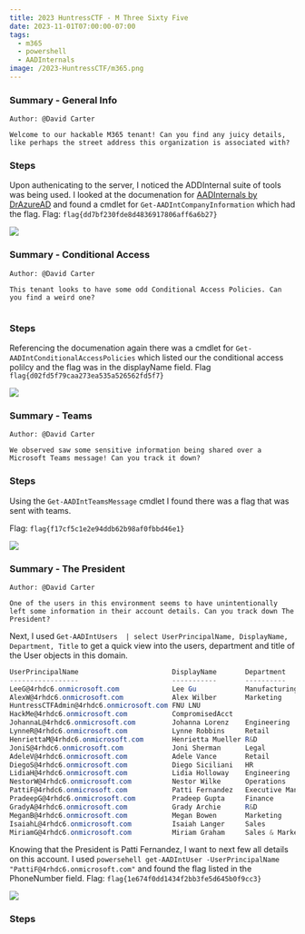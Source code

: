 ```yaml
---
title: 2023 HuntressCTF - M Three Sixty Five
date: 2023-11-01T07:00:00-07:00
tags:
  - m365
  - powershell
  - AADInternals
image: /2023-HuntressCTF/m365.png
---
```


### Summary - General Info
```
Author: @David Carter

Welcome to our hackable M365 tenant! Can you find any juicy details, like perhaps the street address this organization is associated with?
```

### Steps

Upon authenicating to the server, I noticed the ADDInternal suite of tools was being used.  I looked at the documenation for [AADInternals by DrAzureAD](https://aadinternals.com/aadinternals/#Get-AADIntCompanyInformation) and found a cmdlet for ```Get-AADIntCompanyInformation``` which had the flag.
Flag:  ```flag{dd7bf230fde8d4836917806aff6a6b27}```

![](/2023-HuntressCTF/m365geninfo.png)


### Summary - Conditional Access

```
Author: @David Carter

This tenant looks to have some odd Conditional Access Policies. Can you find a weird one?


```

### Steps

Referencing the documenation again there was a cmdlet for ```Get-AADIntConditionalAccessPolicies``` which listed our the conditional access polilcy and the flag was in the displayName field.
Flag ```flag{d02fd5f79caa273ea535a526562fd5f7}```

![](/2023-HuntressCTF/m365ca.png)

### Summary - Teams

```
Author: @David Carter

We observed saw some sensitive information being shared over a Microsoft Teams message! Can you track it down?

```

### Steps

Using the ```Get-AADIntTeamsMessage``` cmdlet I found there was a flag that was sent with teams.

Flag: ```flag{f17cf5c1e2e94ddb62b98af0fbbd46e1}```

![](/2023-HuntressCTF/teamsflag.png)


### Summary - The President
```
Author: @David Carter

One of the users in this environment seems to have unintentionally left some information in their account details. Can you track down The President?
```

Next, I used ```Get-AADIntUsers  | select UserPrincipalName, DisplayName, Department, Title``` to get a quick view into the users, department and title of the User objects in this domain.
```powershell
UserPrincipalName                       DisplayName       Department           Title
-----------------                       -----------       ----------           -----
LeeG@4rhdc6.onmicrosoft.com             Lee Gu            Manufacturing        Director
AlexW@4rhdc6.onmicrosoft.com            Alex Wilber       Marketing            Marketing Assistant
HuntressCTFAdmin@4rhdc6.onmicrosoft.com FNU LNU                                
HackMe@4rhdc6.onmicrosoft.com           CompromisedAcct                        
JohannaL@4rhdc6.onmicrosoft.com         Johanna Lorenz    Engineering          Senior Engineer
LynneR@4rhdc6.onmicrosoft.com           Lynne Robbins     Retail               Planner
HenriettaM@4rhdc6.onmicrosoft.com       Henrietta Mueller R&D                  Developer
JoniS@4rhdc6.onmicrosoft.com            Joni Sherman      Legal                Paralegal
AdeleV@4rhdc6.onmicrosoft.com           Adele Vance       Retail               Retail Manager
DiegoS@4rhdc6.onmicrosoft.com           Diego Siciliani   HR                   HR Manager
LidiaH@4rhdc6.onmicrosoft.com           Lidia Holloway    Engineering          Product Manager
NestorW@4rhdc6.onmicrosoft.com          Nestor Wilke      Operations           Director
PattiF@4rhdc6.onmicrosoft.com           Patti Fernandez   Executive Management President
PradeepG@4rhdc6.onmicrosoft.com         Pradeep Gupta     Finance              Accountant
GradyA@4rhdc6.onmicrosoft.com           Grady Archie      R&D                  Designer
MeganB@4rhdc6.onmicrosoft.com           Megan Bowen       Marketing            Marketing Manager
IsaiahL@4rhdc6.onmicrosoft.com          Isaiah Langer     Sales                Sales Rep
MiriamG@4rhdc6.onmicrosoft.com          Miriam Graham     Sales & Marketing    Director
```

Knowing that the President is Patti Fernandez, I want to next few all details on this account. I used ```powersehell get-AADIntUser -UserPrincipalName "PattiF@4rhdc6.onmicrosoft.com"``` and found the flag listed in the PhoneNumber field.
Flag: ```flag{1e674f0dd1434f2bb3fe5d645b0f9cc3}```

![](/2023-HuntressCTF/m365phonenumber.png)

### Steps





